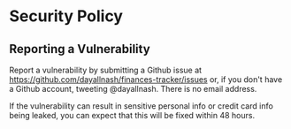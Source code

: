 # Security Policy

## Reporting a Vulnerability

Report a vulnerability by submitting a Github issue at https://github.com/dayallnash/finances-tracker/issues or, 
if you don't have a Github account, tweeting @dayallnash. There is no email address.

If the vulnerability can result in sensitive personal info or credit card info being leaked, 
you can expect that this will be fixed within 48 hours.
